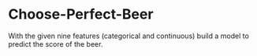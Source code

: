 # Choose-Perfect-Beer
With the given nine features (categorical and continuous) build a model to predict the score of the beer.
